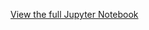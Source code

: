 [View the full Jupyter Notebook](https://github.com/Rishabh45/Flipkart_Customer_Support_Analysis_EDA/blob/main/Flipkart_EDA.ipynb)

